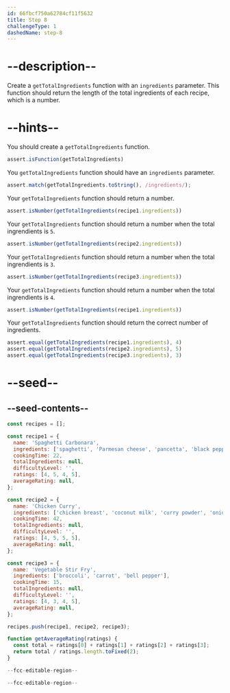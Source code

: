 ```yaml
---
id: 66fbcf750a62784cf11f5632
title: Step 8
challengeType: 1
dashedName: step-8
---
```


# --description--

Create a `getTotalIngredients` function with an `ingredients` parameter. This function should return the length of the total ingredients of each recipe, which is a number.

# --hints--

You should create a `getTotalIngredients` function.

```js
assert.isFunction(getTotalIngredients)
```

You `getTotalIngredients` function should have an `ingredients` parameter.

```js
assert.match(getTotalIngredients.toString(), /ingredients/);
```

Your `getTotalIngredients` function should return a number.

```js
assert.isNumber(getTotalIngredients(recipe1.ingredients))
```

Your `getTotalIngredients` function should return a number when the total ingrendients is `5`.

```js
assert.isNumber(getTotalIngredients(recipe2.ingredients))
```

Your `getTotalIngredients` function should return a number when the total ingrendients is `3`.

```js
assert.isNumber(getTotalIngredients(recipe3.ingredients))
```

Your `getTotalIngredients` function should return a number when the total ingrendients is `4`.

```js
assert.isNumber(getTotalIngredients(recipe1.ingredients))
```

Your `getTotalIngredients` function should return the correct number of ingredients.

```js
assert.equal(getTotalIngredients(recipe1.ingredients), 4)
assert.equal(getTotalIngredients(recipe2.ingredients), 5)
assert.equal(getTotalIngredients(recipe3.ingredients), 3)
```

# --seed--

## --seed-contents--

```js
const recipes = [];

const recipe1 = {
  name: 'Spaghetti Carbonara',
  ingredients: ['spaghetti', 'Parmesan cheese', 'pancetta', 'black pepper'],
  cookingTime: 22,
  totalIngredients: null,
  difficultyLevel: '',
  ratings: [4, 5, 4, 5],
  averageRating: null,
};

const recipe2 = {
  name: 'Chicken Curry',
  ingredients: ['chicken breast', 'coconut milk', 'curry powder', 'onion', 'garlic'],
  cookingTime: 42,
  totalIngredients: null,
  difficultyLevel: '',
  ratings: [4, 5, 5, 5],
  averageRating: null,
};

const recipe3 = {
  name: 'Vegetable Stir Fry',
  ingredients: ['broccoli', 'carrot', 'bell pepper'],
  cookingTime: 15,
  totalIngredients: null,
  difficultyLevel: '',
  ratings: [4, 3, 4, 5],
  averageRating: null,
};

recipes.push(recipe1, recipe2, recipe3);

function getAverageRating(ratings) {
  const total = ratings[0] + ratings[1] + ratings[2] + ratings[3];
  return total / ratings.length.toFixed(2);
}

--fcc-editable-region--

--fcc-editable-region--
```
